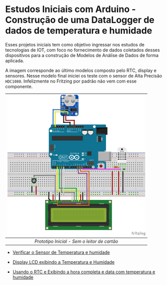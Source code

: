 # Estudos Iniciais com Arduino - Construção de uma DataLogger de dados de temperatura e humidade

Esses projetos iniciais tem como objetivo ingressar nos estudos de tecnologias de IOT, com foco no fornecimento de dados coletados desses dispositivos para a construção de Modelos de Análise de Dados de forma aplicada.

A imagem corresponde ao último modelos composto pelo RTC, display e sensores. Nesse modelo final iniciei os teste com o sensor de Alta Precisão `HDC1080`. Infelizmente no Fritzing por padrão não vem com esse componente.

| ![Prototipo Inicial do Projeto](git_assets/temp_display_bb.png)|
| :--: |
| *Prototipo Inicial - Sem o leitor de cartão* |

- [Verificar o Sensor de Temperatura e humidade](0-temperaturaDht11.ino)

- [Display LCD exibindo a Temperatura e Humidade](1-temperatura_display.ino)

- [Usando o RTC e Exibindo a hora completa  e data com temperatura e humidade](2-temp_display_clock.ino)